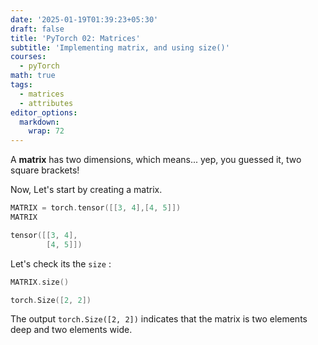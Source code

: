 ```yaml
---
date: '2025-01-19T01:39:23+05:30'
draft: false
title: 'PyTorch 02: Matrices'
subtitle: 'Implementing matrix, and using size()'
courses:
  - pyTorch
math: true
tags:
  - matrices
  - attributes
editor_options: 
  markdown: 
    wrap: 72
---
```

A **matrix** has two dimensions, which means... yep, you guessed it, two square brackets!

Now, Let's start by creating a matrix.

```c
MATRIX = torch.tensor([[3, 4],[4, 5]]) 
MATRIX
```
```c
tensor([[3, 4],
        [4, 5]])
```

Let's check its the `size` :

```c
MATRIX.size()
```
```c
torch.Size([2, 2])
```

The output `torch.Size([2, 2])` indicates that the matrix is two elements deep and two elements wide.
